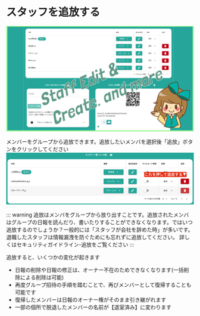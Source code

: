 # スタッフを追放する<Badge text="管理者・マネージャ" type="warning" />

![グループ設定](../../image/icatch/i16.png)

メンバーをグループから追放できます。追放したいメンバを選択後「追放」ボタンをクリックしてください
![郵便番号から住所を入力](./group/g22.png)

::: warning
追放はメンバをグループから放り出すことです。追放されたメンバはグループの日報を読んだり、書いたりすることができなくなります。ではいつ追放するのでしょうか？一般的には「スタッフが会社を辞めた時」が多いです。退職したスタッフは情報漏洩を防ぐためにも忘れずに追放してください。
詳しくはセキュリティガイドライン-追放をご覧ください
:::

追放すると、いくつかの変化が起きます
- 日報の削除や日報の修正は、オーナー不在のためできなくなります(一括削除による削除は可能)
- 再度グループ招待の手順を踏むことで、再びメンバーとして復帰することも可能です
- 復帰したメンバーは日報のオーナー権がそのまま引き継がれます
- 一部の個所で脱退したメンバーの名前が【退室済み】に変わります